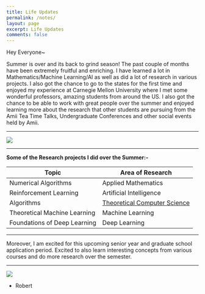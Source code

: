 ```yaml
---
title: Life Updates
permalink: /notes/
layout: page
excerpt: Life Updates
comments: false
---
```

Hey Everyone~

Summer is over and its back to grind season! The past couple of months have been extremely fruitful and enriching. I have learned a lot in Mathematics/Machine Learning/AI as well as did a lot of research in various projects. I also got the chance to go to the states for the first time and enjoyed my experience at Carnegie Mellon University where I met some wonderful professors, amazing students from around the US. I also got the chance to be able to work with great people over the summer and enjoyed learning more about the research that other students are pursuing from the Amii Tea Time Talks, Undergraduate Conferences and other social events held by Amii.
<hr>
<img src = "https://www.ualberta.ca/media-library/ualberta/admissions-and-programs/great-things/virtual-tour2-cropped.jpg">
<hr>

**Some of the Research projects I did over the Summer:-**

| Topic                      | Area of Research           |
|----------------------------|-----------------------------|
| Numerical Algorithms               | Applied Mathematics|
| Reinforcement Learning              | Artificial Intelligence|
| Algorithms                  | [Theoretical Computer Science](https://github.com/Robertboy18/CLRS-Algorithms-Implementation)            |
| Theoretical Machine Learning           | Machine Learning |
| Foundations of Deep Learning           | Deep Learning |  

<hr>Moreover, I am excited for this upcoming senior year and graduate school application period. Excited to also learn interesting concepts from various courses and do more research over the semester.

<hr>

<img src = "https://www.amii.ca/media/images/meta.2e16d0ba.fill-1370x800.jpg">  

- Robert

